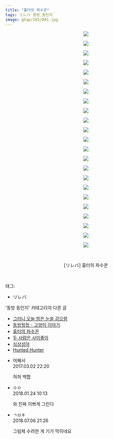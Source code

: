 ```yaml
---
title: "흉터의 파수꾼"
tags: リレバ 동방_동인지
image: ghap/165/001.jpg
---
```

<div class="article">
<p style="text-align: center; clear: none; float: none;"><img src="{{ site.nasurl }}/ghap/165/001.jpg"/></p>
<p style="text-align: center; clear: none; float: none;"><img src="{{ site.nasurl }}/ghap/165/002.png"/></p>
<p style="text-align: center; clear: none; float: none;"><img src="{{ site.nasurl }}/ghap/165/003.jpg"/></p>
<p style="text-align: center; clear: none; float: none;"><img src="{{ site.nasurl }}/ghap/165/004.jpg"/></p>
<p style="text-align: center; clear: none; float: none;"><img src="{{ site.nasurl }}/ghap/165/005.jpg"/></p>
<p style="text-align: center; clear: none; float: none;"><img src="{{ site.nasurl }}/ghap/165/006.jpg"/></p>
<p style="text-align: center; clear: none; float: none;"><img src="{{ site.nasurl }}/ghap/165/007.jpg"/></p>
<p style="text-align: center; clear: none; float: none;"><img src="{{ site.nasurl }}/ghap/165/008.jpg"/></p>
<p style="text-align: center; clear: none; float: none;"><img src="{{ site.nasurl }}/ghap/165/009.jpg"/></p>
<p style="text-align: center; clear: none; float: none;"><img src="{{ site.nasurl }}/ghap/165/010.jpg"/></p>
<p style="text-align: center; clear: none; float: none;"><img src="{{ site.nasurl }}/ghap/165/011.jpg"/></p>
<p style="text-align: center; clear: none; float: none;"><img src="{{ site.nasurl }}/ghap/165/012.jpg"/></p>
<p style="text-align: center; clear: none; float: none;"><img src="{{ site.nasurl }}/ghap/165/013.jpg"/></p>
<p style="text-align: center; clear: none; float: none;"><img src="{{ site.nasurl }}/ghap/165/014.jpg"/></p>
<p style="text-align: center; clear: none; float: none;"><img src="{{ site.nasurl }}/ghap/165/015.jpg"/></p>
<p style="text-align: center; clear: none; float: none;"><img src="{{ site.nasurl }}/ghap/165/016.jpg"/></p>
<p style="text-align: center; clear: none; float: none;"><img src="{{ site.nasurl }}/ghap/165/017.jpg"/></p>
<p style="text-align: center; clear: none; float: none;"><img src="{{ site.nasurl }}/ghap/165/018.jpg"/></p>
<p style="text-align: center; clear: none; float: none;"><img src="{{ site.nasurl }}/ghap/165/019.jpg"/></p>
<p style="text-align: center; clear: none; float: none;"><img src="{{ site.nasurl }}/ghap/165/020.jpg"/></p>
<p style="text-align: center; clear: none; float: none;"><img src="{{ site.nasurl }}/ghap/165/021.jpg"/></p>
<p style="text-align: center; clear: none; float: none;"><img src="{{ site.nasurl }}/ghap/165/022.jpg"/></p>
<p style="text-align: center; clear: none; float: none;"><img src="{{ site.nasurl }}/ghap/165/023.jpg"/></p>
<p style="text-align: center; clear: none; float: none;"><br/></p>
<p style="text-align: center; clear: none; float: none;">[リレバ] 흉터의 파수꾼</p>
<p><br/></p>
</div><div class="tagTrail">
<p>태그: </p>
<ul>
<li>リレバ</li>
</ul>
</div><div class="another">
<p>'동방 동인지' 카테고리의 다른 글</p>
<ul>
<li><a href="/2016-06-18-ghap_169">그러니 오늘 밤은 눈을 감으렴</a></li>
<li><a href="/2016-06-18-ghap_168">동방청첩 - 고양이 이야기</a></li>
<li><a href="/2016-06-18-ghap_165">흉터의 파수꾼</a></li>
<li><a href="/2016-06-18-ghap_164">두 사람은 사이좋아</a></li>
<li><a href="/2016-06-18-ghap_162">심상성야</a></li>
<li><a href="/2016-06-18-ghap_161">Hunted Hunter</a></li>
</ul>
</div><div class="cb_module cb_fluid">
<div class="cb_wrt cb_profile">
<div class="comment">
<ul>
<li class="cb_thumb_off" id="comment14929746">
<div class="cb_comment_area">
<div class="cb_info_area">
<div class="cb_section">
<span class="cb_nick_name">어째서</span>
</div>
<div class="cb_section">
<span class="cb_date">2017.03.02 22:20 </span>
</div>
</div>
<div class="cb_dsc_comment">
<p class="cb_dsc">
											허허 백합
										</p>
</div>
</div></li>
<li class="cb_thumb_off" id="comment15181652">
<div class="cb_comment_area">
<div class="cb_info_area">
<div class="cb_section">
<span class="cb_nick_name">ㅇㅇ</span>
</div>
<div class="cb_section">
<span class="cb_date">2018.01.24 10:13 </span>
</div>
</div>
<div class="cb_dsc_comment">
<p class="cb_dsc">
											와 진짜 이쁘게 그린다
										</p>
</div>
</div></li>
<li class="cb_thumb_off" id="comment15281674">
<div class="cb_comment_area">
<div class="cb_info_area">
<div class="cb_section">
<span class="cb_nick_name">ㄱㅁㅎ</span>
</div>
<div class="cb_section">
<span class="cb_date">2018.07.06 21:26 </span>
</div>
</div>
<div class="cb_dsc_comment">
<p class="cb_dsc">
											그림체 수려한 게 기가 막히네요
										</p>
</div>
</div></li>
</ul>
</div>
</div><!-- commentList close -->
</div>
<br/>
<p id="refer"></p>
<br/>
